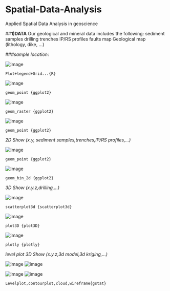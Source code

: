 # Spatial-Data-Analysis
Applied Spatial Data Analysis in geoscience

##**1)DATA**
Our geological and mineral data includes the following:
sediment samples 
drilling 
trenches
IP/RS profiles
faults map
Geological map (lithology, dike, ...)

###*sample location*:

![image](https://user-images.githubusercontent.com/123794462/216260333-6eef68ad-1935-4a64-b5bc-7f4db3cde279.png)

`Plot+legend+Grid...{R}`

![image](https://user-images.githubusercontent.com/123794462/216262891-73130bc6-3a49-4923-a971-c258bd452ca0.png)

`geom_point {ggplot2}`

![image](https://user-images.githubusercontent.com/123794462/216263304-1fb34f9a-c8ae-42e7-b7ed-ee8561922549.png)

`geom_raster {ggplot2}`

![image](https://user-images.githubusercontent.com/123794462/216263415-c8b0cbe0-629b-4437-b63c-e74e16624b1b.png)

`geom_point {ggplot2}`

*2D Show (x.y, sediment samples,trenches,IP/RS profiles,...)*

![image](https://user-images.githubusercontent.com/123794462/216263582-8cc634bc-3170-4b75-94c0-87f77af7d6a5.png)

`geom_point {ggplot2}`

![image](https://user-images.githubusercontent.com/123794462/216263689-95a955ac-7ed2-4267-aba6-9c151d3db447.png)

`geom_bin_2d {ggplot2}`

*3D Show (x.y.z,drilling,...)*

![image](https://user-images.githubusercontent.com/123794462/216263958-bd8dd076-7400-4fca-95ef-55f10ea75cf7.png)

`scatterplot3d {scatterplot3d}`

![image](https://user-images.githubusercontent.com/123794462/216264569-c15a2d73-b08d-4542-9728-900373a82732.png)

`plot3D {plot3D}`

![image](https://user-images.githubusercontent.com/123794462/216264650-f2513a69-dd7a-4bd0-a6b5-663bd97fd8ce.png)

`plotly {plotly}`

*level plot 3D Show (x.y.z,3d model,3d kriging,...)*

![image](https://user-images.githubusercontent.com/123794462/216267450-0c89803c-cb90-4f5d-a4b2-eee494b02302.png)
![image](https://user-images.githubusercontent.com/123794462/216267590-49225dbe-5afa-4b74-a1d8-4865108ea6af.png)

![image](https://user-images.githubusercontent.com/123794462/216267617-baa373a7-fb22-416d-9d13-b08784b9f32e.png)
![image](https://user-images.githubusercontent.com/123794462/216267644-978191a5-8c40-4cf8-aaec-d39d58a2a885.png)

`Levelplot,contourplot,cloud,wireframe{gstat}`





